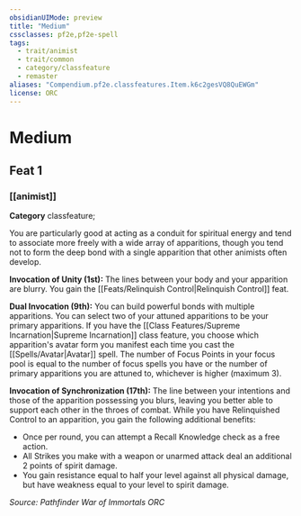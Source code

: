 ```yaml
---
obsidianUIMode: preview
title: "Medium"
cssclasses: pf2e,pf2e-spell
tags:
  - trait/animist
  - trait/common
  - category/classfeature
  - remaster
aliases: "Compendium.pf2e.classfeatures.Item.k6c2gesVQ8QuEWGm"
license: ORC
---
```

# Medium
## Feat 1
### [[animist]]

**Category** classfeature; 




You are particularly good at acting as a conduit for spiritual energy and tend to associate more freely with a wide array of apparitions, though you tend not to form the deep bond with a single apparition that other animists often develop.

**Invocation of Unity (1st):** The lines between your body and your apparition are blurry. You gain the [[Feats/Relinquish Control|Relinquish Control]] feat.

**Dual Invocation (9th):** You can build powerful bonds with multiple apparitions. You can select two of your attuned apparitions to be your primary apparitions. If you have the [[Class Features/Supreme Incarnation|Supreme Incarnation]] class feature, you choose which apparition's avatar form you manifest each time you cast the [[Spells/Avatar|Avatar]] spell. The number of Focus Points in your focus pool is equal to the number of focus spells you have or the number of primary apparitions you are attuned to, whichever is higher (maximum 3).

**Invocation of Synchronization (17th):** The line between your intentions and those of the apparition possessing you blurs, leaving you better able to support each other in the throes of combat. While you have Relinquished Control to an apparition, you gain the following additional benefits:

*   Once per round, you can attempt a Recall Knowledge check as a free action.
*   All Strikes you make with a weapon or unarmed attack deal an additional 2 points of spirit damage.
*   You gain resistance equal to half your level against all physical damage, but have weakness equal to your level to spirit damage.

*Source: Pathfinder War of Immortals*
*ORC*